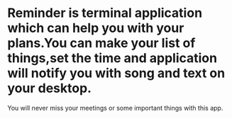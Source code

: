 # Reminder is terminal application which can help you with your plans.You can make your list of things,set the time and application will notify you with song and text on your desktop.
You will never miss your meetings or some important things with this app.
